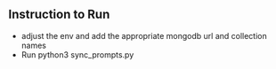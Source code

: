 ## Instruction to Run
* adjust the env and add the appropriate mongodb url and collection names
* Run python3 sync_prompts.py

